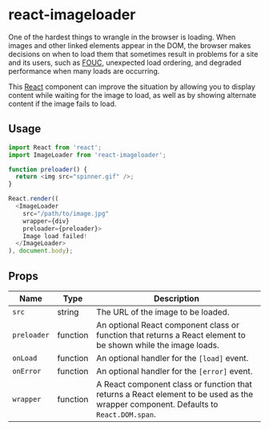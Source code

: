 react-imageloader
=================

One of the hardest things to wrangle in the browser is loading. When images and
other linked elements appear in the DOM, the browser makes decisions on when to
load them that sometimes result in problems for a site and its users, such as
[FOUC], unexpected load ordering, and degraded performance when many loads are
occurring.

This [React] component can improve the situation by allowing you to display
content while waiting for the image to load, as well as by showing alternate
content if the image fails to load.


Usage
-----

```javascript
import React from 'react';
import ImageLoader from 'react-imageloader';

function preloader() {
  return <img src="spinner.gif" />;
}

React.render((
  <ImageLoader
    src="/path/to/image.jpg"
    wrapper={div}
    preloader={preloader}>
    Image load failed!
  </ImageLoader>
), document.body);

```


Props
-----

<table>
  <thead>
    <th>Name</th>
    <th>Type</th>
    <th>Description</th>
  </thead>
  <tbody>
    <tr>
      <td><code>src</code></td>
      <td>string</td>
      <td>The URL of the image to be loaded.</td>
    </tr>
    <tr>
      <td><code>preloader</code></td>
      <td>function</td>
      <td>An optional React component class or function that returns a React
          element to be shown while the image loads.</td>
    </tr>
    <tr>
      <td><code>onLoad</code></td>
      <td>function</td>
      <td>An optional handler for the <code>[load]</code> event.</td>
    </tr>
    <tr>
      <td><code>onError</code></td>
      <td>function</td>
      <td>An optional handler for the <code>[error]</code> event.</td>
    </tr>
    <tr>
      <td><code>wrapper</code></td>
      <td>function</td>
      <td>A React component class or function that returns a React element
          to be used as the wrapper component. Defaults to <code>React.DOM.span</code>.</td>
    </tr>
  </tbody>
</table>


[FOUC]: http://en.wikipedia.org/wiki/FOUC/
[React]: http://facebook.github.io/react/
[load]: https://developer.mozilla.org/en-US/docs/Web/Events/load
[error]: https://developer.mozilla.org/en-US/docs/Web/Events/error
